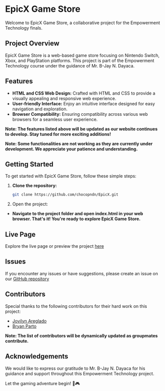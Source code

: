 # EpicX Game Store

Welcome to EpicX Game Store, a collaborative project for the Empowerment Technology finals.

## Project Overview

EpicX Game Store is a web-based game store focusing on Nintendo Switch, Xbox, and PlayStation platforms. This project is part of the Empowerment Technology course under the guidance of Mr. B-Jay N. Dayaca.

## Features

- **HTML and CSS Web Design:** Crafted with HTML and CSS to provide a visually appealing and responsive web experience.
- **User-friendly Interface:** Enjoy an intuitive interface designed for easy navigation and exploration.
- **Browser Compatibility:** Ensuring compatibility across various web browsers for a seamless user experience.

**Note: The features listed above will be updated as our website continues to develop. Stay tuned for more exciting additions!**

**Note: Some functionalities are not working as they are currently under development. We appreciate your patience and understanding.**

## Getting Started

To get started with EpicX Game Store, follow these simple steps:

1. **Clone the repository:**
   ```bash
   git clone https://github.com/chocopndn/EpicX.git
   ```
2. Open the project:

- **Navigate to the project folder and open index.html in your web browser.
  That's it! You're ready to explore EpicX Game Store.**

## Live Page

Explore the live page or preview the project [here](https://chocopndn.github.io/EpicX/)

## Issues

If you encounter any issues or have suggestions, please create an issue on our [GitHub repository](https://github.com/chocopndn/EpicX/issues)

## Contributors

Special thanks to the following contributors for their hard work on this project:

- [Jovilyn Areglado](https://www.facebook.com/lesyeuxdenini29)
- [Bryan Parto](https://www.facebook.com/bryanmark.parto.5)

**Note: The list of contributors will be dynamically updated as groupmates contribute.**

## Acknowledgements

We would like to express our gratitude to Mr. B-Jay N. Dayaca for his guidance and support throughout this Empowerment Technology project.

Let the gaming adventure begin! 🚀🎮
